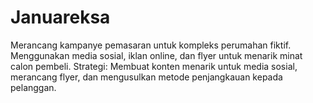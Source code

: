 # Januareksa
Merancang kampanye pemasaran untuk kompleks perumahan fiktif. Menggunakan media sosial, iklan online, dan flyer untuk menarik minat calon pembeli. Strategi: Membuat konten menarik untuk media sosial, merancang flyer, dan mengusulkan metode penjangkauan kepada pelanggan.

